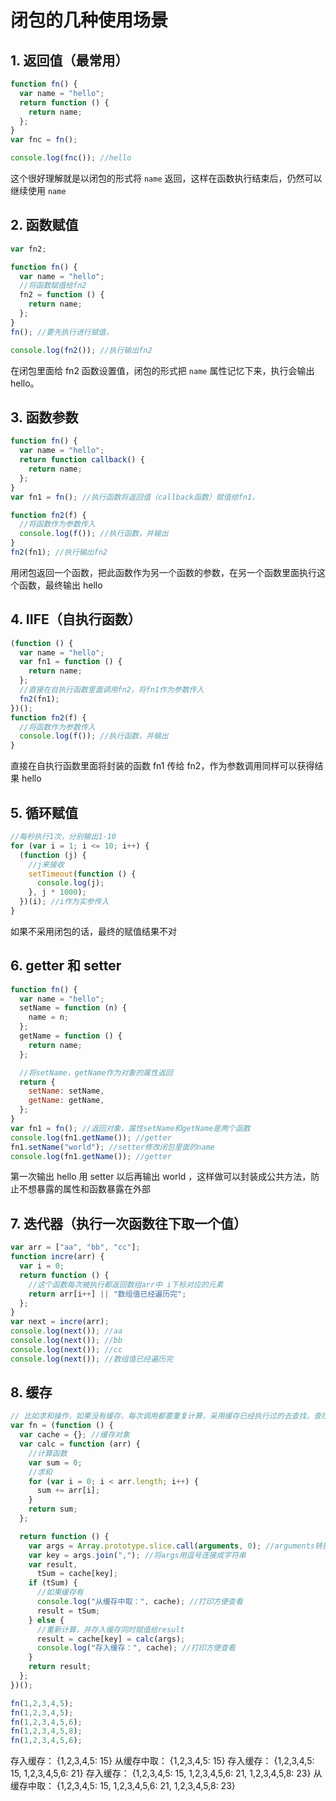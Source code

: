 # 闭包的几种使用场景

## 1. 返回值（最常用）

```js
function fn() {
  var name = "hello";
  return function () {
    return name;
  };
}
var fnc = fn();

console.log(fnc()); //hello
```

这个很好理解就是以闭包的形式将 `name` 返回，这样在函数执行结束后，仍然可以继续使用 `name`

## 2. 函数赋值

```js
var fn2;

function fn() {
  var name = "hello";
  //将函数赋值给fn2
  fn2 = function () {
    return name;
  };
}
fn(); //要先执行进行赋值，

console.log(fn2()); //执行输出fn2
```

在闭包里面给 fn2 函数设置值，闭包的形式把 `name` 属性记忆下来，执行会输出 hello。

## 3. 函数参数

```js
function fn() {
  var name = "hello";
  return function callback() {
    return name;
  };
}
var fn1 = fn(); //执行函数将返回值（callback函数）赋值给fn1，

function fn2(f) {
  //将函数作为参数传入
  console.log(f()); //执行函数，并输出
}
fn2(fn1); //执行输出fn2
```

用闭包返回一个函数，把此函数作为另一个函数的参数，在另一个函数里面执行这个函数，最终输出 hello

## 4. IIFE（自执行函数）

```js
(function () {
  var name = "hello";
  var fn1 = function () {
    return name;
  };
  //直接在自执行函数里面调用fn2，将fn1作为参数传入
  fn2(fn1);
})();
function fn2(f) {
  //将函数作为参数传入
  console.log(f()); //执行函数，并输出
}
```

直接在自执行函数里面将封装的函数 fn1 传给 fn2，作为参数调用同样可以获得结果 hello

## 5. 循环赋值

```js
//每秒执行1次，分别输出1-10
for (var i = 1; i <= 10; i++) {
  (function (j) {
    //j来接收
    setTimeout(function () {
      console.log(j);
    }, j * 1000);
  })(i); //i作为实参传入
}
```

如果不采用闭包的话，最终的赋值结果不对

## 6. getter 和 setter

```js
function fn() {
  var name = "hello";
  setName = function (n) {
    name = n;
  };
  getName = function () {
    return name;
  };

  //将setName，getName作为对象的属性返回
  return {
    setName: setName,
    getName: getName,
  };
}
var fn1 = fn(); //返回对象，属性setName和getName是两个函数
console.log(fn1.getName()); //getter
fn1.setName("world"); //setter修改闭包里面的name
console.log(fn1.getName()); //getter
```

第一次输出 hello 用 setter 以后再输出 world ，这样做可以封装成公共方法，防止不想暴露的属性和函数暴露在外部

## 7. 迭代器（执行一次函数往下取一个值）

```js
var arr = ["aa", "bb", "cc"];
function incre(arr) {
  var i = 0;
  return function () {
    //这个函数每次被执行都返回数组arr中 i下标对应的元素
    return arr[i++] || "数组值已经遍历完";
  };
}
var next = incre(arr);
console.log(next()); //aa
console.log(next()); //bb
console.log(next()); //cc
console.log(next()); //数组值已经遍历完
```

## 8. 缓存

```js
// 比如求和操作，如果没有缓存，每次调用都要重复计算，采用缓存已经执行过的去查找，查找到了就直接返回，不需要重新计算
var fn = (function () {
  var cache = {}; //缓存对象
  var calc = function (arr) {
    //计算函数
    var sum = 0;
    //求和
    for (var i = 0; i < arr.length; i++) {
      sum += arr[i];
    }
    return sum;
  };

  return function () {
    var args = Array.prototype.slice.call(arguments, 0); //arguments转换成数组
    var key = args.join(","); //将args用逗号连接成字符串
    var result,
      tSum = cache[key];
    if (tSum) {
      //如果缓存有
      console.log("从缓存中取：", cache); //打印方便查看
      result = tSum;
    } else {
      //重新计算，并存入缓存同时赋值给result
      result = cache[key] = calc(args);
      console.log("存入缓存：", cache); //打印方便查看
    }
    return result;
  };
})();
```

```js
fn(1,2,3,4,5);
fn(1,2,3,4,5);
fn(1,2,3,4,5,6);
fn(1,2,3,4,5,8);
fn(1,2,3,4,5,6);
```

存入缓存： {1,2,3,4,5: 15}
从缓存中取： {1,2,3,4,5: 15}
存入缓存： {1,2,3,4,5: 15, 1,2,3,4,5,6: 21}
存入缓存： {1,2,3,4,5: 15, 1,2,3,4,5,6: 21, 1,2,3,4,5,8: 23}
从缓存中取： {1,2,3,4,5: 15, 1,2,3,4,5,6: 21, 1,2,3,4,5,8: 23}
